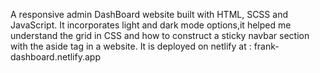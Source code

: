 A responsive admin DashBoard website built with HTML, SCSS and JavaScript. It incorporates light and dark mode options,it helped me understand the grid in CSS and how to construct a sticky navbar section with the aside tag in a website.
It is deployed on netlify at : frank-dashboard.netlify.app
